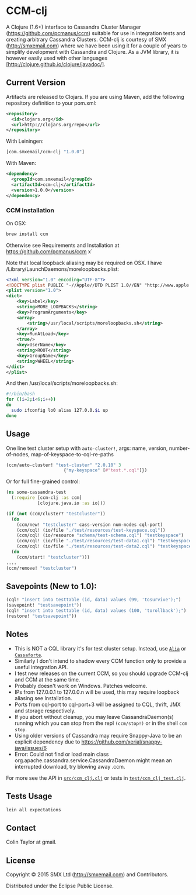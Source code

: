 # CCM-clj

A Clojure (1.6+) interface to Cassandra Cluster Manager (https://github.com/pcmanus/ccm) suitable for use in integration tests and creating arbitrary Cassandra Clusters.
CCM-clj is courtesy of SMX (http://smxemail.com) where we have been using it for a couple of years to simplify development with Cassandra and Clojure.
As a JVM library, it is however easily used with other languages [http://clojure.github.io/clojure/javadoc/].

## Current Version

Artifacts are released to Clojars. If you are using Maven, add the following repository definition to your pom.xml:

```xml
<repository>
  <id>clojars.org</id>
  <url>http://clojars.org/repo</url>
</repository>
```

With Leiningen:

```clojure
[com.smxemail/ccm-clj "1.0.0"]
```

With Maven:

```xml
<dependency>
  <groupId>com.smxemail</groupId>
  <artifactId>ccm-clj</artifactId>
  <version>1.0.0</version>
</dependency>
```

### CCM installation

On OSX:
```bash
brew install ccm
```
Otherwise see Requirements and Installation at https://github.com/pcmanus/ccm x`

Note that local loopback aliasing may be required on OSX.
I have /Library/LaunchDaemons/moreloopbacks.plist:

```xml
<?xml version="1.0" encoding="UTF-8"?>
<!DOCTYPE plist PUBLIC "-//Apple//DTD PLIST 1.0//EN" "http://www.apple.com/DTDs/PropertyList-1.0.dtd">
<plist version="1.0">
<dict>
	<key>Label</key>
	<string>MORE_LOOPBACKS</string>
	<key>ProgramArguments</key>
	<array>
		<string>/usr/local/scripts/moreloopbacks.sh</string>
	</array>
	<key>RunAtLoad</key>
	<true/>
	<key>UserName</key>
	<string>ROOT</string>
	<key>GroupName</key>
	<string>WHEEL</string>
</dict>
</plist>
```

And then /usr/local/scripts/moreloopbacks.sh:
```bash
#!/bin/bash
for ((i=2;i<6;i++))
do
  sudo ifconfig lo0 alias 127.0.0.$i up
done
```

## Usage

One line test cluster setup with  `auto-cluster!`, args: name, version, number-of-nodes, map-of-keyspace-to-cql-re-paths

```clojure
(ccm/auto-cluster! "test-cluster" "2.0.10" 3
                      {"my-keyspace" [#"test.*.cql"]})

```

Or for full fine-grained control:

```clojure
(ns some-cassandra-test
  (:require [ccm-clj :as ccm]
            [clojure.java.io :as io]))

(if (not (ccm/cluster? "testcluster"))
  (do
    (ccm/new! "testcluster" cass-version num-nodes cql-port)
    (ccm/cql! (io/file "./test/resources/test-keyspace.cql"))
    (ccm/cql! (io/resource "schema/test-schema.cql") "testkeyspace")
    (ccm/cql! (io/file "./test/resources/test-data1.cql") "testkeyspace")
    (ccm/cql! (io/file "./test/resources/test-data2.cql") "testkeyspace"))
  (do
    (ccm/start! "testcluster")))
....
(ccm/remove! "testcluster")
```

## Savepoints (New to 1.0):

```clojure
(cql! "insert into testtable (id, data) values (99, 'tosurvive');")
(savepoint! "testsavepoint"))
(cql! "insert into testtable (id, data) values (100, 'torollback');")
(restore! "testsavepoint"))
```

## Notes

- This is NOT a CQL library it's for test cluster setup. Instead, use [`Alia`](https://github.com/mpenet/alia) or [`Cassaforte`](https://github.com/clojurewerkz/cassaforte).
- Similarly I don't intend to shadow every CCM function only to provide a useful integration API.
- I test new releases on the current CCM, so you should upgrade CCM-clj and CCM at the same time.
- Probably doesn't work on Windows. Patches welcome.
- IPs from 127.0.0.1 to 127.0.0.n will be used, this may require loopback aliasing see Installation.
- Ports from cql-port to cql-port+3 will be assigned to CQL, thrift, JMX and storage respectively.
- If you abort without cleanup, you may leave CassandraDaemon(s) running which you can stop from the repl `(ccm/stop!)` or in the shell `ccm stop`.
- Using older versions of Cassandra may require Snappy-Java to be an explicit dependency due to https://github.com/xerial/snappy-java/issues/6
- Error: Could not find or load main class org.apache.cassandra.service.CassandraDaemon might mean an interrupted download, try blowing away .ccm.

For more see the API in [`src/ccm_clj.clj`](src/ccm_clj.clj) or tests in [`test/ccm_clj_test.clj`](test/ccm_clj_test.clj).

## Tests Usage

```clojure
lein all expectations
```

## Contact

Colin Taylor at gmail.

## License

Copyright © 2015 SMX Ltd (http://smxemail.com) and Contributors.

Distributed under the Eclipse Public License.

